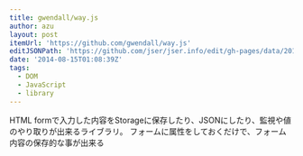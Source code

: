 ```yaml
---
title: gwendall/way.js
author: azu
layout: post
itemUrl: 'https://github.com/gwendall/way.js'
editJSONPath: 'https://github.com/jser/jser.info/edit/gh-pages/data/2014/08/index.json'
date: '2014-08-15T01:08:39Z'
tags:
  - DOM
  - JavaScript
  - library
---
```

HTML formで入力した内容をStorageに保存したり、JSONにしたり、監視や値のやり取りが出来るライブラリ。
フォームに属性をしておくだけで、フォーム内容の保存的な事が出来る
